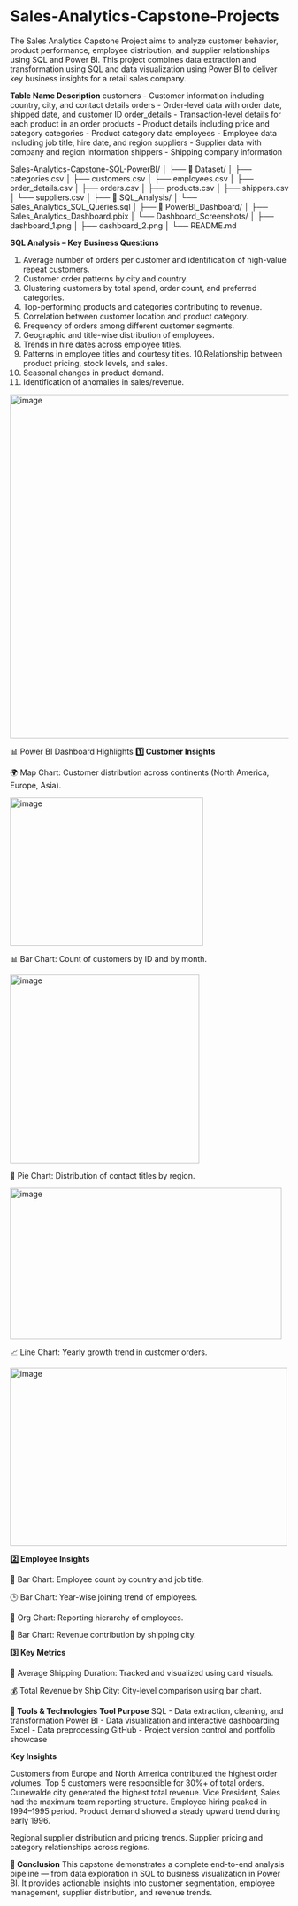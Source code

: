 # Sales-Analytics-Capstone-Projects
The Sales Analytics Capstone Project aims to analyze customer behavior, product performance, employee distribution, and supplier relationships using SQL and Power BI. This project combines data extraction and transformation using SQL and data visualization using Power BI to deliver key business insights for a retail sales company.

**Table Name	Description**
customers -	Customer information including country, city, and contact details
orders - Order-level data with order date, shipped date, and customer ID
order_details -	Transaction-level details for each product in an order
products	- Product details including price and category
categories	- Product category data
employees	- Employee data including job title, hire date, and region
suppliers -	Supplier data with company and region information
shippers -	Shipping company information


Sales-Analytics-Capstone-SQL-PowerBI/
│
├── 📁 Dataset/
│   ├── categories.csv
│   ├── customers.csv
│   ├── employees.csv
│   ├── order_details.csv
│   ├── orders.csv
│   ├── products.csv
│   ├── shippers.csv
│   └── suppliers.csv
│
├── 📁 SQL_Analysis/
│   └── Sales_Analytics_SQL_Queries.sql
│
├── 📁 PowerBI_Dashboard/
│   ├── Sales_Analytics_Dashboard.pbix
│   └── Dashboard_Screenshots/
│        ├── dashboard_1.png
│        ├── dashboard_2.png
│
└── README.md




**SQL Analysis – Key Business Questions**

1. Average number of orders per customer and identification of high-value repeat customers.
2. Customer order patterns by city and country.
3. Clustering customers by total spend, order count, and preferred categories.
4. Top-performing products and categories contributing to revenue.
5. Correlation between customer location and product category.
6. Frequency of orders among different customer segments.
7. Geographic and title-wise distribution of employees.
8. Trends in hire dates across employee titles.
9. Patterns in employee titles and courtesy titles.
10.Relationship between product pricing, stock levels, and sales.
11. Seasonal changes in product demand.
12. Identification of anomalies in sales/revenue.

<img width="1123" height="622" alt="image" src="https://github.com/user-attachments/assets/2de3f575-723e-4593-98f4-68580c56bd02" />

📊 Power BI Dashboard Highlights
**1️⃣ Customer Insights**

🌍 Map Chart: Customer distribution across continents (North America, Europe, Asia).

<img width="349" height="268" alt="image" src="https://github.com/user-attachments/assets/d32215d2-e3a7-48cd-a4d3-447aec7663c1" />

📊 Bar Chart: Count of customers by ID and by month.

<img width="342" height="341" alt="image" src="https://github.com/user-attachments/assets/17c4d715-3d19-44b7-bc83-0ed732a3176e" />

🧭 Pie Chart: Distribution of contact titles by region.

<img width="491" height="273" alt="image" src="https://github.com/user-attachments/assets/24dfa48e-30e3-4503-9c9a-318240e639b2" />

📈 Line Chart: Yearly growth trend in customer orders.

<img width="501" height="322" alt="image" src="https://github.com/user-attachments/assets/6b703651-88d0-4f4e-a6cc-df8659d3009c" />

**2️⃣ Employee Insights**

👔 Bar Chart: Employee count by country and job title.

🕒 Bar Chart: Year-wise joining trend of employees.

🌳 Org Chart: Reporting hierarchy of employees.

💼 Bar Chart: Revenue contribution by shipping city.

**3️⃣ Key Metrics**

🚢 Average Shipping Duration: Tracked and visualized using card visuals.

💰 Total Revenue by Ship City: City-level comparison using bar chart.


**🧠 Tools & Technologies**
**Tool	Purpose**
SQL -	Data extraction, cleaning, and transformation
Power BI -	Data visualization and interactive dashboarding
Excel	- Data preprocessing
GitHub	- Project version control and portfolio showcase

**Key Insights**

Customers from Europe and North America contributed the highest order volumes.
Top 5 customers were responsible for 30%+ of total orders.
Cunewalde city generated the highest total revenue.
Vice President, Sales had the maximum team reporting structure.
Employee hiring peaked in 1994–1995 period.
Product demand showed a steady upward trend during early 1996.

Regional supplier distribution and pricing trends.
Supplier pricing and category relationships across regions.

**🎯 Conclusion**
This capstone demonstrates a complete end-to-end analysis pipeline — from data exploration in SQL to business visualization in Power BI.
It provides actionable insights into customer segmentation, employee management, supplier distribution, and revenue trends.
